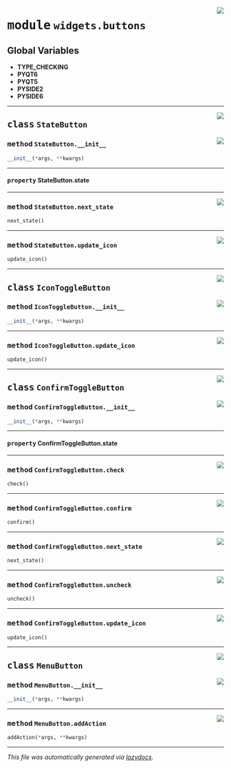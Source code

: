 <!-- markdownlint-disable -->

<a href="..\..\qtstrap\widgets\buttons.py#L0"><img align="right" style="float:right;" src="https://img.shields.io/badge/-source-cccccc?style=flat-square"></a>

# <kbd>module</kbd> `widgets.buttons`




**Global Variables**
---------------
- **TYPE_CHECKING**
- **PYQT6**
- **PYQT5**
- **PYSIDE2**
- **PYSIDE6**


---

<a href="..\..\qtstrap\widgets\buttons.py#L4"><img align="right" style="float:right;" src="https://img.shields.io/badge/-source-cccccc?style=flat-square"></a>

## <kbd>class</kbd> `StateButton`




<a href="..\..\qtstrap\widgets\buttons.py#L17"><img align="right" style="float:right;" src="https://img.shields.io/badge/-source-cccccc?style=flat-square"></a>

### <kbd>method</kbd> `StateButton.__init__`

```python
__init__(*args, **kwargs)
```






---

#### <kbd>property</kbd> StateButton.state







---

<a href="..\..\qtstrap\widgets\buttons.py#L26"><img align="right" style="float:right;" src="https://img.shields.io/badge/-source-cccccc?style=flat-square"></a>

### <kbd>method</kbd> `StateButton.next_state`

```python
next_state()
```





---

<a href="..\..\qtstrap\widgets\buttons.py#L29"><img align="right" style="float:right;" src="https://img.shields.io/badge/-source-cccccc?style=flat-square"></a>

### <kbd>method</kbd> `StateButton.update_icon`

```python
update_icon()
```






---

<a href="..\..\qtstrap\widgets\buttons.py#L34"><img align="right" style="float:right;" src="https://img.shields.io/badge/-source-cccccc?style=flat-square"></a>

## <kbd>class</kbd> `IconToggleButton`




<a href="..\..\qtstrap\widgets\buttons.py#L35"><img align="right" style="float:right;" src="https://img.shields.io/badge/-source-cccccc?style=flat-square"></a>

### <kbd>method</kbd> `IconToggleButton.__init__`

```python
__init__(*args, **kwargs)
```








---

<a href="..\..\qtstrap\widgets\buttons.py#L45"><img align="right" style="float:right;" src="https://img.shields.io/badge/-source-cccccc?style=flat-square"></a>

### <kbd>method</kbd> `IconToggleButton.update_icon`

```python
update_icon()
```






---

<a href="..\..\qtstrap\widgets\buttons.py#L52"><img align="right" style="float:right;" src="https://img.shields.io/badge/-source-cccccc?style=flat-square"></a>

## <kbd>class</kbd> `ConfirmToggleButton`




<a href="..\..\qtstrap\widgets\buttons.py#L66"><img align="right" style="float:right;" src="https://img.shields.io/badge/-source-cccccc?style=flat-square"></a>

### <kbd>method</kbd> `ConfirmToggleButton.__init__`

```python
__init__(*args, **kwargs)
```






---

#### <kbd>property</kbd> ConfirmToggleButton.state







---

<a href="..\..\qtstrap\widgets\buttons.py#L88"><img align="right" style="float:right;" src="https://img.shields.io/badge/-source-cccccc?style=flat-square"></a>

### <kbd>method</kbd> `ConfirmToggleButton.check`

```python
check()
```





---

<a href="..\..\qtstrap\widgets\buttons.py#L84"><img align="right" style="float:right;" src="https://img.shields.io/badge/-source-cccccc?style=flat-square"></a>

### <kbd>method</kbd> `ConfirmToggleButton.confirm`

```python
confirm()
```





---

<a href="..\..\qtstrap\widgets\buttons.py#L93"><img align="right" style="float:right;" src="https://img.shields.io/badge/-source-cccccc?style=flat-square"></a>

### <kbd>method</kbd> `ConfirmToggleButton.next_state`

```python
next_state()
```





---

<a href="..\..\qtstrap\widgets\buttons.py#L79"><img align="right" style="float:right;" src="https://img.shields.io/badge/-source-cccccc?style=flat-square"></a>

### <kbd>method</kbd> `ConfirmToggleButton.uncheck`

```python
uncheck()
```





---

<a href="..\..\qtstrap\widgets\buttons.py#L101"><img align="right" style="float:right;" src="https://img.shields.io/badge/-source-cccccc?style=flat-square"></a>

### <kbd>method</kbd> `ConfirmToggleButton.update_icon`

```python
update_icon()
```






---

<a href="..\..\qtstrap\widgets\buttons.py#L106"><img align="right" style="float:right;" src="https://img.shields.io/badge/-source-cccccc?style=flat-square"></a>

## <kbd>class</kbd> `MenuButton`




<a href="..\..\qtstrap\widgets\buttons.py#L107"><img align="right" style="float:right;" src="https://img.shields.io/badge/-source-cccccc?style=flat-square"></a>

### <kbd>method</kbd> `MenuButton.__init__`

```python
__init__(*args, **kwargs)
```








---

<a href="..\..\qtstrap\widgets\buttons.py#L113"><img align="right" style="float:right;" src="https://img.shields.io/badge/-source-cccccc?style=flat-square"></a>

### <kbd>method</kbd> `MenuButton.addAction`

```python
addAction(*args, **kwargs)
```








---

_This file was automatically generated via [lazydocs](https://github.com/ml-tooling/lazydocs)._
